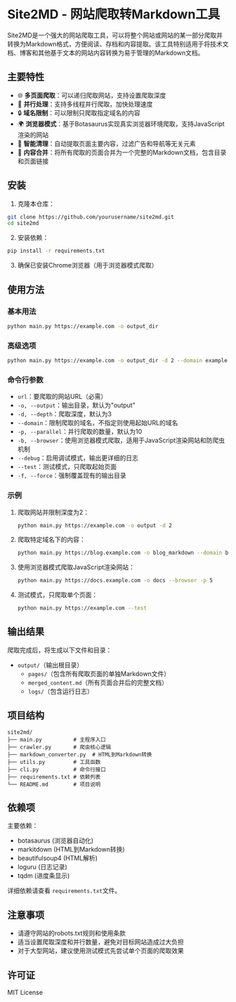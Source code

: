 # Site2MD - 网站爬取转Markdown工具

Site2MD是一个强大的网站爬取工具，可以将整个网站或网站的某一部分爬取并转换为Markdown格式，方便阅读、存档和内容提取。该工具特别适用于将技术文档、博客和其他基于文本的网站内容转换为易于管理的Markdown文档。

## 主要特性

- 🌐 **多页面爬取**：可以递归爬取网站，支持设置爬取深度
- 🚀 **并行处理**：支持多线程并行爬取，加快处理速度
- 🔒 **域名限制**：可以限制只爬取指定域名的内容
- 🌍 **浏览器模式**：基于Botasaurus实现真实浏览器环境爬取，支持JavaScript渲染的网站
- 🧹 **智能清理**：自动提取页面主要内容，过滤广告和导航等无关元素
- 📄 **内容合并**：将所有爬取的页面合并为一个完整的Markdown文档，包含目录和页面链接

## 安装

1. 克隆本仓库：

```bash
git clone https://github.com/yourusername/site2md.git
cd site2md
```

2. 安装依赖：

```bash
pip install -r requirements.txt
```

3. 确保已安装Chrome浏览器（用于浏览器模式爬取）

## 使用方法

### 基本用法

```bash
python main.py https://example.com -o output_dir
```

### 高级选项

```bash
python main.py https://example.com -o output_dir -d 2 --domain example.com -p 5 --browser
```

### 命令行参数

- `url`：要爬取的网站URL（必需）
- `-o, --output`：输出目录，默认为"output"
- `-d, --depth`：爬取深度，默认为3
- `--domain`：限制爬取的域名，不指定则使用起始URL的域名
- `-p, --parallel`：并行爬取的数量，默认为10
- `-b, --browser`：使用浏览器模式爬取，适用于JavaScript渲染网站和防爬虫机制
- `--debug`：启用调试模式，输出更详细的日志
- `--test`：测试模式，只爬取起始页面
- `-f, --force`：强制覆盖现有的输出目录

### 示例

1. 爬取网站并限制深度为2：

   ```bash
   python main.py https://example.com -o output -d 2
   ```
2. 爬取特定域名下的内容：

   ```bash
   python main.py https://blog.example.com -o blog_markdown --domain blog.example.com
   ```
3. 使用浏览器模式爬取JavaScript渲染网站：

   ```bash
   python main.py https://docs.example.com -o docs --browser -p 5
   ```
4. 测试模式，只爬取单个页面：

   ```bash
   python main.py https://example.com --test
   ```

## 输出结果

爬取完成后，将生成以下文件和目录：

- `output/`（输出根目录）
  - `pages/`（包含所有爬取页面的单独Markdown文件）
  - `merged_content.md`（所有页面合并后的完整文档）
  - `logs/`（包含运行日志）

## 项目结构

```
site2md/
├── main.py          # 主程序入口
├── crawler.py       # 爬虫核心逻辑
├── markdown_converter.py  # HTML到Markdown转换
├── utils.py         # 工具函数
├── cli.py           # 命令行接口
├── requirements.txt # 依赖列表
└── README.md        # 项目说明
```

## 依赖项

主要依赖：

- botasaurus (浏览器自动化)
- markitdown (HTML到Markdown转换)
- beautifulsoup4 (HTML解析)
- loguru (日志记录)
- tqdm (进度条显示)

详细依赖请查看 `requirements.txt`文件。

## 注意事项

- 请遵守网站的robots.txt规则和使用条款
- 适当设置爬取深度和并行数量，避免对目标网站造成过大负担
- 对于大型网站，建议使用测试模式先尝试单个页面的爬取效果

## 许可证

MIT License
